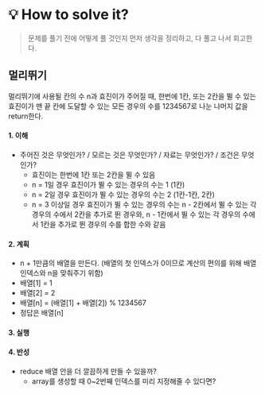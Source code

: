 
# 💡 How to solve it?
> 문제를 풀기 전에 어떻게 풀 것인지 먼저 생각을 정리하고, 다 풀고 나서 회고한다.

## 멀리뛰기
멀리뛰기에 사용될 칸의 수 n과 효진이가 주어질 때,
한번에 1칸, 또는 2칸을 뛸 수 있는 효진이가 맨 끝 칸에 도달할 수 있는
모든 경우의 수를 1234567로 나눈 나머지 값을 return한다.

#### 1. 이해
- 주어진 것은 무엇인가? / 모르는 것은 무엇인가? / 자료는 무엇인가? / 조건은 무엇인가?
  - 효진이는 한번에 1칸 또는 2칸을 뛸 수 있음
  - n = 1일 경우 효진이가 뛸 수 있는 경우의 수는 1 (1칸)
  - n = 2일 경우 효진이가 뛸 수 있는 경우의 수는 2 (1칸-1칸, 2칸)
  - n = 3 이상일 경우 효진이가 뛸 수 있는 경우의 수는
    n - 2칸에서 뛸 수 있는 각 경우의 수에서 2칸을 추가로 뛴 경우와,
    n - 1칸에서 뛸 수 있는 각 경우의 수에서 1칸을 추가로 뛴 경우의 수를 합한 수와 같음

#### 2. 계획
- n + 1만큼의 배열을 만든다.
  (배열의 첫 인덱스가 0이므로 계산의 편의를 위해 배열 인덱스와 n을 맞춰주기 위함)
- 배열[1] = 1
- 배열[2] = 2
- 배열[n] = (배열[1] + 배열[2]) % 1234567
- 정답은 배열[n]

#### 3. 실행
  
#### 4. 반성
- reduce 배열 안을 더 깔끔하게 만들 수 있을까?
  - array를 생성할 때 0~2번째 인덱스를 미리 지정해줄 수 있다면?
